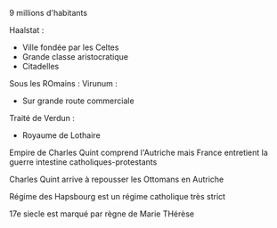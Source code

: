 9 millions d'habitants

Haalstat :
- Ville fondée par les Celtes
- Grande classe aristocratique
- Citadelles

Sous les ROmains : Virunum :
- Sur grande route commerciale

Traité de Verdun :
- Royaume de Lothaire

Empire de Charles Quint comprend l'Autriche mais France entretient la guerre intestine catholiques-protestants

Charles Quint arrive à repousser les Ottomans en Autriche

Régime des Hapsbourg est un régime catholique très strict

17e siecle est marqué  par règne de Marie THérèse